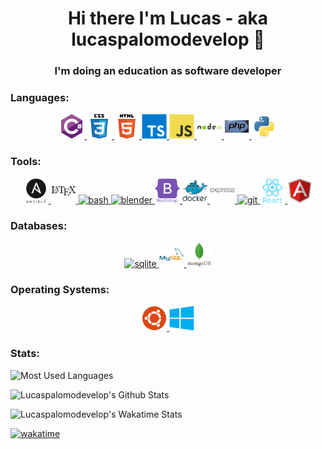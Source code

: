 <h1 align="center">Hi there I'm Lucas - aka lucaspalomodevelop 👋</h1>
<h3 align="center">I'm doing an education as software developer</h3>

<h3 align="left">Languages:</h3>
<p align="center">

   <!--<a href="https://isocpp.org/" target="_blank">
    <img
      src="https://cdn.worldvectorlogo.com/logos/c.svg"
      alt="c++"
      width="40"
      height="40"
    />
  </a>-->
  <a href="https://www.w3schools.com/cs/" target="_blank">
    <img
      src="https://raw.githubusercontent.com/devicons/devicon/master/icons/csharp/csharp-original.svg"
      alt="csharp"
      width="40"
      height="40"
    />
  </a>
  <a href="https://www.w3schools.com/css/" target="_blank">
    <img
      src="https://raw.githubusercontent.com/devicons/devicon/master/icons/css3/css3-original-wordmark.svg"
      alt="css3"
      width="40"
      height="40"
    />
  </a>
  <a href="https://www.w3.org/html/" target="_blank">
    <img
      src="https://raw.githubusercontent.com/devicons/devicon/master/icons/html5/html5-original-wordmark.svg"
      alt="html5"
      width="40"
      height="40"
    />
  </a>
     <a
    href="https://www.typescriptlang.org/"
    target="_blank"
  >
    <img
      src="https://github.com/devicons/devicon/blob/master/icons/typescript/typescript-original.svg"
      alt="javascript"
      width="40"
      height="40"
    />
  <a
    href="https://developer.mozilla.org/en-US/docs/Web/JavaScript"
    target="_blank"
  >
    <img
      src="https://raw.githubusercontent.com/devicons/devicon/master/icons/javascript/javascript-original.svg"
      alt="javascript"
      width="40"
      height="40"
    />
  </a>
   <a href="https://nodejs.org" target="_blank">
    <img
      src="https://raw.githubusercontent.com/devicons/devicon/master/icons/nodejs/nodejs-original-wordmark.svg"
      alt="nodejs"
      width="40"
      height="40"
    />
  </a>
  <a href="https://www.php.net" target="_blank">
    <img
      src="https://raw.githubusercontent.com/devicons/devicon/master/icons/php/php-original.svg"
      alt="php"
      width="40"
      height="40"
    />
  </a>
    <a href="https://www.python.org" target="_blank">
    <img
      src="https://raw.githubusercontent.com/devicons/devicon/master/icons/python/python-original.svg"
      alt="python"
      width="40"
      height="40"
    />
  </a>

</p>

<h3 align="left">Tools:</h3>
<p align="center">
   
  
   <a href="https://www.ansible.com/" target="_blank">
    <img
      src="https://github.com/devicons/devicon/blob/master/icons/ansible/ansible-original-wordmark.svg"
      alt="ansible"
      width="40"
      height="40"
    />
  </a>
      <a href="https://www.latex-project.org/" target="_blank">
    <img
     style="background-color: white;"   
      src="https://raw.githubusercontent.com/devicons/devicon/master/icons/latex/latex-original.svg"
      alt="latex"
      width="40"
      height="40"
    />
  </a>
  <a href="https://www.gnu.org/software/bash/" target="_blank">
    <img
      src="https://www.vectorlogo.zone/logos/gnu_bash/gnu_bash-icon.svg"
      alt="bash"
      width="40"
      height="40"
    />
  </a>
  <a href="https://www.blender.org/" target="_blank">
    <img
      src="https://download.blender.org/branding/community/blender_community_badge_white.svg"
      alt="blender"
      width="40"
      height="40"
    />
  </a>
  <a href="https://getbootstrap.com" target="_blank">
    <img
      style="background-color: white;"   
      src="https://raw.githubusercontent.com/devicons/devicon/master/icons/bootstrap/bootstrap-plain-wordmark.svg"
      alt="bootstrap"
      width="40"
      height="40"
    />
  </a>
     <!--<a href="https://tailwindcss.com/" target="_blank">
    <img
      src="https://raw.githubusercontent.com/devicons/devicon/9f4f5cdb393299a81125eb5127929ea7bfe42889/icons/tailwindcss/tailwindcss-plain.svg"
      alt="tailwind"
      width="40"
      height="40"
    />
  </a>-->
   
  <a href="https://www.docker.com/" target="_blank">
    <img
      src="https://raw.githubusercontent.com/devicons/devicon/master/icons/docker/docker-original-wordmark.svg"
      alt="docker"
      width="40"
      height="40"
    />
  </a>
  <a href="https://expressjs.com" target="_blank">
    <img
      src="https://raw.githubusercontent.com/devicons/devicon/master/icons/express/express-original-wordmark.svg"
      alt="express"
      width="40"
      height="40"
    />
  </a>
  <a href="https://git-scm.com/" target="_blank">
    <img
      src="https://www.vectorlogo.zone/logos/git-scm/git-scm-icon.svg"
      alt="git"
      width="40"
      height="40"
    />
  </a>
  <!--<a href="https://www.linux.org/" target="_blank">
    <img
      src="https://raw.githubusercontent.com/devicons/devicon/master/icons/linux/linux-original.svg"
      alt="linux"
      width="40"
      height="40"
    />
  </a>-->
  <!--<a href="https://postman.com" target="_blank">
    <img
      src="https://www.vectorlogo.zone/logos/getpostman/getpostman-icon.svg"
      alt="postman"
      width="40"
      height="40"
    />
  </a>-->
  <a href="https://reactjs.org/" target="_blank">
    <img
      src="https://raw.githubusercontent.com/devicons/devicon/master/icons/react/react-original-wordmark.svg"
      alt="react"
      width="40"
      height="40"
    />
  </a>
    <a href="https://angular.io/" target="_blank">
    <img
      src="https://github.com/devicons/devicon/blob/master/icons/angularjs/angularjs-original.svg"
      alt="Angular"
      width="40"
      height="40"
    />
  </a>
  <!--<a href="https://unity.com/" target="_blank">
    <img
      src="https://www.vectorlogo.zone/logos/unity3d/unity3d-icon.svg"
      alt="unity"
      width="40"
      height="40"
    />
  </a>-->
</p>
  <h3 align="left">Databases:</h3>
<p align="center">
  
   <a href="https://www.sqlite.org/" target="_blank">
    <img
      src="https://www.vectorlogo.zone/logos/sqlite/sqlite-icon.svg"
      alt="sqlite"
      width="40"
      height="40"
    />
  </a>
    <a href="https://www.mysql.com/" target="_blank">
    <img
      src="https://raw.githubusercontent.com/devicons/devicon/master/icons/mysql/mysql-original-wordmark.svg"
      alt="mysql"
      width="40"
      height="40"
    />
  </a>
   <a href="https://www.mongodb.com/" target="_blank">
    <img
      src="https://raw.githubusercontent.com/devicons/devicon/master/icons/mongodb/mongodb-original-wordmark.svg"
      alt="mongodb"
      width="40"
      height="40"
    />
  </a>

  
  </p>
  
  <h3 align="left"> Operating Systems:</h3>
  <p align="center">
      <a href="https://ubuntu.com/" target="_blank">
    <img
      src="https://github.com/devicons/devicon/blob/master/icons/ubuntu/ubuntu-plain.svg"
      alt="Ubuntu"
      width="40"
      height="40"
    />
  </a>
   <a href="https://www.microsoft.com/de-de/windows" target="_blank">
    <img
      src="https://github.com/devicons/devicon/blob/master/icons/windows8/windows8-original.svg"
      alt="Windows"
      width="40"
      height="40"
    />
  </a>
  
  </p>
  
 <h3 align="left">Stats:</h3>
  <p align="center">
   
   ![Most Used Languages](https://github-readme-stats.vercel.app/api/top-langs/?username=lucaspalomodevelop&layout=compact)
  
  ![Lucaspalomodevelop's Github Stats](https://github-readme-stats.vercel.app/api?username=lucaspalomodevelop&count_private=true&show_icons=true&layout=compact)
   
  ![Lucaspalomodevelop's Wakatime Stats](https://github-readme-stats.vercel.app/api/wakatime?username=lucaspalomodevelop&show_icons=true&layout=compact) 
   
   [![wakatime](https://wakatime.com/badge/user/4af6bc3c-a9c8-4b6a-bfa0-6718827c0523.svg)](https://wakatime.com/@4af6bc3c-a9c8-4b6a-bfa0-6718827c0523)
   

   

  </p>
